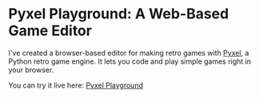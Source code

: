 # Pyxel Playground: A Web-Based Game Editor

I've created a browser-based editor for making retro games with [Pyxel](https://github.com/kitao/pyxel), a Python retro game engine. It lets you code and play simple games right in your browser.

You can try it live here: [Pyxel Playground](/games/playground.html)
